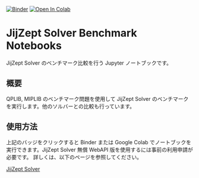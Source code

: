 [![Binder](https://mybinder.org/badge_logo.svg)](https://mybinder.org/v2/gh/Jij-Inc/JijZept-Solver-Benchmark-2025-07/main?filepath=benchmark_compare.ipynb)
[![Open In Colab](https://colab.research.google.com/assets/colab-badge.svg)](https://colab.research.google.com/github/Jij-Inc/JijZept-Solver-Benchmark-2025-07/blob/main/benchmark_compare.ipynb)

# JijZept Solver Benchmark Notebooks

JijZept Solver のベンチマーク比較を行う Jupyter ノートブックです。

## 概要

QPLIB, MIPLIB のベンチマーク問題を使用して JijZept Solver のベンチマークを実行します。他のソルバーとの比較も行っています。

## 使用方法

上記のバッジをクリックすると Binder または Google Colab でノートブックを実行できます。JijZept Solver 無償 WebAPI 版を使用するには事前の利用申請が必要です。
詳しくは、以下のページを参照してください。

[JijZept Solver](https://www.jijzept.com/ja/products/solver/)
